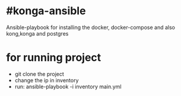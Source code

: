 # #konga-ansible
Ansible-playbook for installing the docker, docker-compose and also kong,konga and postgres

# for running project
  - git clone the project
  - change the ip in inventory
  - run: ansible-playbook -i inventory main.yml

